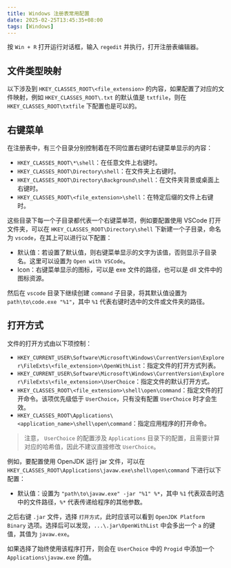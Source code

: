 ```yaml
---
title: Windows 注册表常用配置
date: 2025-02-25T13:45:35+08:00
tags: [Windows]
---
```


按 `Win + R` 打开运行对话框，输入 `regedit` 并执行，打开注册表编辑器。

## 文件类型映射

以下涉及到 `HKEY_CLASSES_ROOT\<file_extension>` 的内容，如果配置了对应的文件映射，例如 `HKEY_CLASSES_ROOT\.txt` 的默认值是 `txtfile`，则在 `HKEY_CLASSES_ROOT\txtfile` 下配置也是可以的。

## 右键菜单

在注册表中，有三个目录分别控制着在不同位置右键时右键菜单显示的内容：

- `HKEY_CLASSES_ROOT\*\shell`：在任意文件上右键时。
- `HKEY_CLASSES_ROOT\Directory\shell`：在文件夹上右键时。
- `HKEY_CLASSES_ROOT\Directory\Background\shell`：在文件夹背景或桌面上右键时。
- `HKEY_CLASSES_ROOT\<file_extension>\shell`：在特定后缀的文件上右键时。

这些目录下每一个子目录都代表一个右键菜单项，例如要配置使用 VSCode 打开文件夹，可以在 `HKEY_CLASSES_ROOT\Directory\shell` 下新建一个子目录，命名为 `vscode`，在其上可以进行以下配置：

- 默认值：若设置了默认值，则右键菜单显示的文字为该值，否则显示子目录名。这里可以设置为 `Open with VSCode`。
- Icon：右键菜单显示的图标，可以是 exe 文件的路径，也可以是 dll 文件中的图标资源。

然后在 `vscode` 目录下继续创建 `command` 子目录，将其默认值设置为 `path\to\code.exe "%1"`，其中 `%1` 代表右键时选中的文件或文件夹的路径。

## 打开方式

文件的打开方式由以下项控制：

- `HKEY_CURRENT_USER\Software\Microsoft\Windows\CurrentVersion\Explorer\FileExts\<file_extension>\OpenWithList`：指定文件的打开方式列表。
- `HKEY_CURRENT_USER\Software\Microsoft\Windows\CurrentVersion\Explorer\FileExts\<file_extension>\UserChoice`：指定文件的默认打开方式。
- `HKEY_CLASSES_ROOT\<file_extension>\shell\open\command`：指定文件的打开命令。该项优先级低于 `UserChoice`，只有没有配置 `UserChoice` 时才会生效。
- `HKEY_CLASSES_ROOT\Applications\<application_name>\shell\open\command`：指定应用程序的打开命令。

> 注意， `UserChoice` 的配置涉及 `Applications` 目录下的配置，且需要计算对应的哈希值，因此不建议直接修改 `UserChoice`。

例如，要配置使用 OpenJDK 运行 jar 文件，可以在 `HKEY_CLASSES_ROOT\Applications\javaw.exe\shell\open\command` 下进行以下配置：

- 默认值：设置为 `"path\to\javaw.exe" -jar "%1" %*`，其中 `%1` 代表双击时选中的文件路径，`%*` 代表传递给程序的其他参数。

之后右键 `.jar` 文件，选择 `打开方式`，此时应该可以看到 `OpenJDK Platform Binary` 选项。选择后可以发现，`...\.jar\OpenWithList` 中会多出一个 `a` 的键值，其值为 `javaw.exe`。

如果选择了始终使用该程序打开，则会在 `UserChoice` 中的 `Progid` 中添加一个 `Applications\javaw.exe` 的值。
